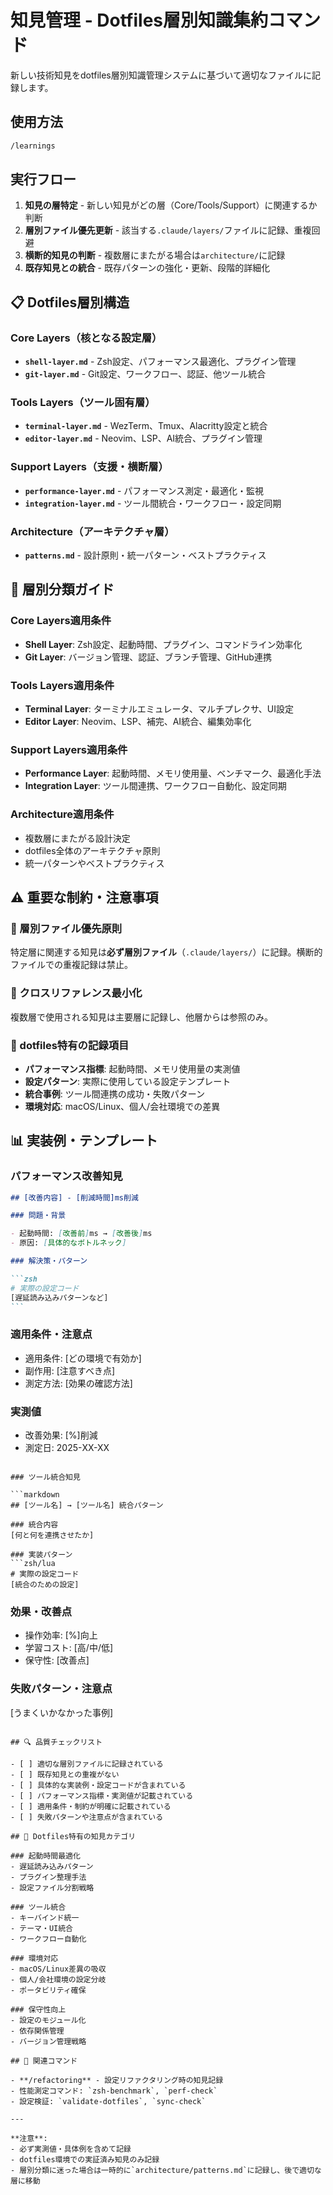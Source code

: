 # 知見管理 - Dotfiles層別知識集約コマンド

新しい技術知見をdotfiles層別知識管理システムに基づいて適切なファイルに記録します。

## 使用方法

```bash
/learnings
```

## 実行フロー

1. **知見の層特定** - 新しい知見がどの層（Core/Tools/Support）に関連するか判断
2. **層別ファイル優先更新** - 該当する`.claude/layers/`ファイルに記録、重複回避
3. **横断的知見の判断** - 複数層にまたがる場合は`architecture/`に記録
4. **既存知見との統合** - 既存パターンの強化・更新、段階的詳細化

## 📋 Dotfiles層別構造

### Core Layers（核となる設定層）

- **`shell-layer.md`** - Zsh設定、パフォーマンス最適化、プラグイン管理
- **`git-layer.md`** - Git設定、ワークフロー、認証、他ツール統合

### Tools Layers（ツール固有層）

- **`terminal-layer.md`** - WezTerm、Tmux、Alacritty設定と統合
- **`editor-layer.md`** - Neovim、LSP、AI統合、プラグイン管理

### Support Layers（支援・横断層）

- **`performance-layer.md`** - パフォーマンス測定・最適化・監視
- **`integration-layer.md`** - ツール間統合・ワークフロー・設定同期

### Architecture（アーキテクチャ層）

- **`patterns.md`** - 設計原則・統一パターン・ベストプラクティス

## 🎯 層別分類ガイド

### Core Layers適用条件

- **Shell Layer**: Zsh設定、起動時間、プラグイン、コマンドライン効率化
- **Git Layer**: バージョン管理、認証、ブランチ管理、GitHub連携

### Tools Layers適用条件

- **Terminal Layer**: ターミナルエミュレータ、マルチプレクサ、UI設定
- **Editor Layer**: Neovim、LSP、補完、AI統合、編集効率化

### Support Layers適用条件

- **Performance Layer**: 起動時間、メモリ使用量、ベンチマーク、最適化手法
- **Integration Layer**: ツール間連携、ワークフロー自動化、設定同期

### Architecture適用条件

- 複数層にまたがる設計決定
- dotfiles全体のアーキテクチャ原則
- 統一パターンやベストプラクティス

## ⚠️ 重要な制約・注意事項

### 🎯 層別ファイル優先原則

特定層に関連する知見は**必ず層別ファイル**（`.claude/layers/`）に記録。横断的ファイルでの重複記録は禁止。

### 🔄 クロスリファレンス最小化

複数層で使用される知見は主要層に記録し、他層からは参照のみ。

### 📝 dotfiles特有の記録項目

- **パフォーマンス指標**: 起動時間、メモリ使用量の実測値
- **設定パターン**: 実際に使用している設定テンプレート
- **統合事例**: ツール間連携の成功・失敗パターン
- **環境対応**: macOS/Linux、個人/会社環境での差異

## 📊 実装例・テンプレート

### パフォーマンス改善知見

````markdown
## [改善内容] - [削減時間]ms削減

### 問題・背景

- 起動時間: [改善前]ms → [改善後]ms
- 原因: [具体的なボトルネック]

### 解決策・パターン

```zsh
# 実際の設定コード
[遅延読み込みパターンなど]
```
````

### 適用条件・注意点

- 適用条件: [どの環境で有効か]
- 副作用: [注意すべき点]
- 測定方法: [効果の確認方法]

### 実測値

- 改善効果: [%]削減
- 測定日: 2025-XX-XX

````

### ツール統合知見

```markdown
## [ツール名] → [ツール名] 統合パターン

### 統合内容
[何と何を連携させたか]

### 実装パターン
```zsh/lua
# 実際の設定コード
[統合のための設定]
````

### 効果・改善点

- 操作効率: [%]向上
- 学習コスト: [高/中/低]
- 保守性: [改善点]

### 失敗パターン・注意点

[うまくいかなかった事例]

```

## 🔍 品質チェックリスト

- [ ] 適切な層別ファイルに記録されている
- [ ] 既存知見との重複がない
- [ ] 具体的な実装例・設定コードが含まれている
- [ ] パフォーマンス指標・実測値が記載されている
- [ ] 適用条件・制約が明確に記載されている
- [ ] 失敗パターンや注意点が含まれている

## 🎨 Dotfiles特有の知見カテゴリ

### 起動時間最適化
- 遅延読み込みパターン
- プラグイン整理手法
- 設定ファイル分割戦略

### ツール統合
- キーバインド統一
- テーマ・UI統合
- ワークフロー自動化

### 環境対応
- macOS/Linux差異の吸収
- 個人/会社環境の設定分岐
- ポータビリティ確保

### 保守性向上
- 設定のモジュール化
- 依存関係管理
- バージョン管理戦略

## 🔗 関連コマンド

- **/refactoring** - 設定リファクタリング時の知見記録
- 性能測定コマンド: `zsh-benchmark`, `perf-check`
- 設定検証: `validate-dotfiles`, `sync-check`

---

**注意**:
- 必ず実測値・具体例を含めて記録
- dotfiles環境での実証済み知見のみ記録
- 層別分類に迷った場合は一時的に`architecture/patterns.md`に記録し、後で適切な層に移動
```
